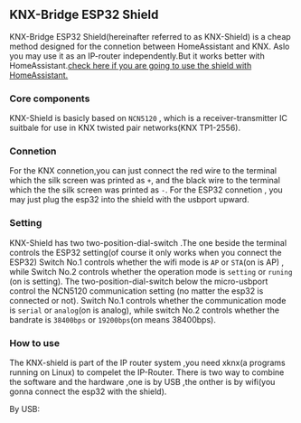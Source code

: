 ## KNX-Bridge ESP32 Shield
KNX-Bridge ESP32 Shield(hereinafter referred to as KNX-Shield) is a cheap method designed for the connetion between HomeAssistant and KNX.
Aslo you may use it as an IP-router independently.But it works better with HomeAssistant.[check here if you are going to use the shield with HomeAssistant.](https://github.com/Zack-Xu/KNX-shield-homeassistant)


### Core components
KNX-Shield is basicly based on `NCN5120` , which is a receiver-transmitter IC suitbale for use in KNX twisted pair networks(KNX TP1-2556).


### Connetion
For the KNX connetion,you can just connect the red wire to the terminal which the silk screen was printed as `+`,
and the black wire to the terminal which the the silk screen was printed as `-`.
For the ESP32 connetion , you may just plug the esp32 into the shield with the usbport upward.

### Setting
KNX-Shield has two two-position-dial-switch .The one beside the terminal controls the ESP32 setting(of course it only works when you connect the ESP32)
Switch No.1 controls whether the wifi mode is `AP` or `STA`(on is AP) , while Switch No.2 controls whether the operation mode is `setting` or `runing` (on is setting).
The two-position-dial-switch below the micro-usbport control the NCN5120 communication setting (no matter the esp32 is connected or not).
Switch No.1 controls whether the communication mode is `serial` or `analog`(on is analog), while switch No.2 controls whether the bandrate is `38400bps` or `19200bps`(on means 38400bps).

### How to use

The KNX-shield is part of the IP router system ,you need xknx(a programs running on Linux) to compelet the IP-Router.
There is two way to combine the software and the hardware ,one is by USB ,the onther is by wifi(you gonna connect the esp32 with the shield).

By USB:
